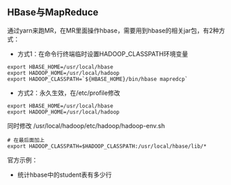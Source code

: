 ## HBase与MapReduce

通过yarn来跑MR，在MR里面操作hbase，需要用到hbase的相关jar包，有2种方式：
- 方式1：在命令行终端临时设置HADOOP_CLASSPATH环境变量
```
export HBASE_HOME=/usr/local/hbase
export HADOOP_HOME=/usr/local/hadoop
export HADOOP_CLASSPATH=`${HBASE_HOME}/bin/hbase mapredcp`
```
- 方式2：永久生效，在/etc/profile修改
```
export HBASE_HOME=/usr/local/hbase
export HADOOP_HOME=/usr/local/hadoop
```
同时修改 /usr/local/hadoop/etc/hadoop/hadoop-env.sh
```
# 在最后面加上
export HADOOP_CLASSPATH=$HADOOP_CLASSPATH:/usr/local/hbase/lib/*
```

官方示例：
- 统计hbase中的student表有多少行
